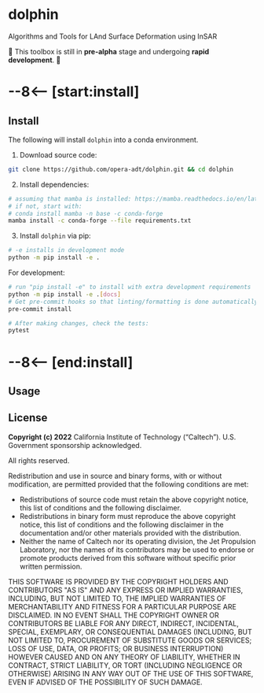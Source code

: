 # dolphin

Algorithms and Tools for LAnd Surface Deformation using InSAR

🚨 This toolbox is still in **pre-alpha** stage and undergoing **rapid development**. 🚨


<!-- This is for snippets to copy sections into other documentation pages: -->
<!-- https://facelessuser.github.io/pymdown-extensions/extensions/snippets/#snippet-sections -->
# --8<-- [start:install]
## Install

The following will install `dolphin` into a conda environment.

1. Download source code:

```bash
git clone https://github.com/opera-adt/dolphin.git && cd dolphin
```

2. Install dependencies:

```bash
# assuming that mamba is installed: https://mamba.readthedocs.io/en/latest/
# if not, start with:
# conda install mamba -n base -c conda-forge
mamba install -c conda-forge --file requirements.txt
```

3. Install `dolphin` via pip:

```bash
# -e installs in development mode
python -m pip install -e .
```

For development:

```bash
# run "pip install -e" to install with extra development requirements
python -m pip install -e .[docs]
# Get pre-commit hooks so that linting/formatting is done automatically
pre-commit install

# After making changes, check the tests:
pytest
```
# --8<-- [end:install]


## Usage

## License
**Copyright (c) 2022** California Institute of Technology (“Caltech”). U.S. Government
sponsorship acknowledged.

All rights reserved.

Redistribution and use in source and binary forms, with or without modification, are permitted provided
that the following conditions are met:
* Redistributions of source code must retain the above copyright notice, this list of conditions and
the following disclaimer.
* Redistributions in binary form must reproduce the above copyright notice, this list of conditions
and the following disclaimer in the documentation and/or other materials provided with the
distribution.
* Neither the name of Caltech nor its operating division, the Jet Propulsion Laboratory, nor the
names of its contributors may be used to endorse or promote products derived from this software
without specific prior written permission.

THIS SOFTWARE IS PROVIDED BY THE COPYRIGHT HOLDERS AND CONTRIBUTORS "AS
IS" AND ANY EXPRESS OR IMPLIED WARRANTIES, INCLUDING, BUT NOT LIMITED TO,
THE IMPLIED WARRANTIES OF MERCHANTABILITY AND FITNESS FOR A PARTICULAR
PURPOSE ARE DISCLAIMED. IN NO EVENT SHALL THE COPYRIGHT OWNER OR
CONTRIBUTORS BE LIABLE FOR ANY DIRECT, INDIRECT, INCIDENTAL, SPECIAL,
EXEMPLARY, OR CONSEQUENTIAL DAMAGES (INCLUDING, BUT NOT LIMITED TO,
PROCUREMENT OF SUBSTITUTE GOODS OR SERVICES; LOSS OF USE, DATA, OR PROFITS;
OR BUSINESS INTERRUPTION) HOWEVER CAUSED AND ON ANY THEORY OF LIABILITY,
WHETHER IN CONTRACT, STRICT LIABILITY, OR TORT (INCLUDING NEGLIGENCE OR
OTHERWISE) ARISING IN ANY WAY OUT OF THE USE OF THIS SOFTWARE, EVEN IF
ADVISED OF THE POSSIBILITY OF SUCH DAMAGE.

